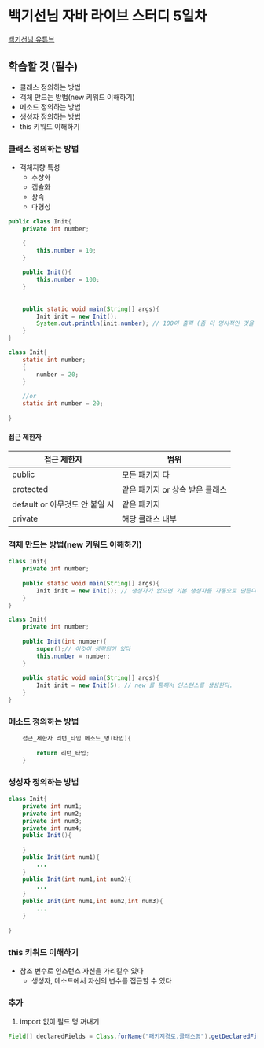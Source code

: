 # 백기선님 자바 라이브 스터디 5일차

[백기선님 유튜브](https://www.youtube.com/watch?v=peEXNN-oob4&list=PLfI752FpVCS96fSsQe2E3HzYTgdmbz6LU)

## 학습할 것 (필수)
* 클래스 정의하는 방법
* 객체 만드는 방법(new 키워드 이해하기)
* 메소드 정의하는 방법
* 생성자 정의하는 방법
* this 키워드 이해하기

### 클래스 정의하는 방법
* 객체지향 특성
  * 추상화
  * 캡슐화
  * 상속
  * 다형성

```java
public class Init{
    private int number;

    {
        this.number = 10;
    }
    
    public Init(){
        this.number = 100;
    }
    
    
    public static void main(String[] args){
        Init init = new Init();
        System.out.println(init.number); // 100이 출력 (좀 더 명시적인 것을 출력) 
    }
}

class Init{
    static int number;
    {
        number = 20;
    }
    
    //or
    static int number = 20;
    
}


```
#### 접근 제한자
| 접근 제한자                 |범위|
|------------------------|---|
| public                 |모든 패키지 다|
| protected              | 같은 패키지 or 상속 받은 클래스|
| default or 아무것도 안 붙일 시 | 같은 패키지|
|private|해당 클래스 내부|

### 객체 만드는 방법(new 키워드 이해하기)
```java
class Init{
    private int number;
    
    public static void main(String[] args){
        Init init = new Init(); // 생성자가 없으면 기본 생성자를 자동으로 만든다
    }
}

class Init{
    private int number;
    
    public Init(int number){
        super();// 이것이 생략되어 있다
        this.number = number;
    }
    
    public static void main(String[] args){
        Init init = new Init(5); // new 를 통해서 인스턴스를 생성한다.
    }
}
```
### 메소드 정의하는 방법

```java
    접근_제한자 리턴_타입 메소드_명(타입){
    
        return 리턴_타입;
    } 
```
### 생성자 정의하는 방법

```java
class Init{
    private int num1;
    private int num2;
    private int num3;
    private int num4;
    public Init(){
        
    }
    public Init(int num1){
        ...
    }
    public Init(int num1,int num2){
        ...
    }
    public Init(int num1,int num2,int num3){
        ...
    } 
    
}    
```
### this 키워드 이해하기
* 참조 변수로 인스턴스 자신을 가리킬수 있다
  * 생성자, 메소드에서 자신의 변수를 접근할 수 있다
### 추가
1. import 없이 필드 명 꺼내기
```java
Field[] declaredFields = Class.forName("패키지경로.클래스명").getDeclaredFields();
```